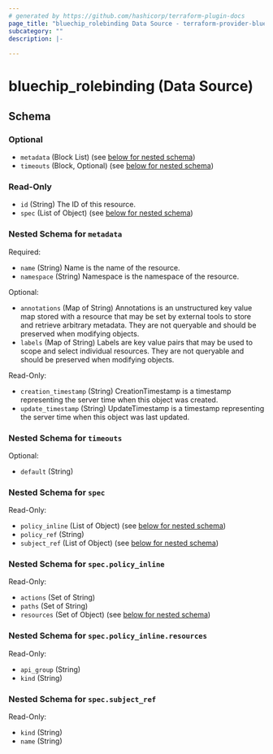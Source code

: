 ```yaml
---
# generated by https://github.com/hashicorp/terraform-plugin-docs
page_title: "bluechip_rolebinding Data Source - terraform-provider-bluechip"
subcategory: ""
description: |-
  
---
```


# bluechip_rolebinding (Data Source)





<!-- schema generated by tfplugindocs -->
## Schema

### Optional

- `metadata` (Block List) (see [below for nested schema](#nestedblock--metadata))
- `timeouts` (Block, Optional) (see [below for nested schema](#nestedblock--timeouts))

### Read-Only

- `id` (String) The ID of this resource.
- `spec` (List of Object) (see [below for nested schema](#nestedatt--spec))

<a id="nestedblock--metadata"></a>
### Nested Schema for `metadata`

Required:

- `name` (String) Name is the name of the resource.
- `namespace` (String) Namespace is the namespace of the resource.

Optional:

- `annotations` (Map of String) Annotations is an unstructured key value map stored with a resource that may be set by external tools to store and retrieve arbitrary metadata. They are not queryable and should be preserved when modifying objects.
- `labels` (Map of String) Labels are key value pairs that may be used to scope and select individual resources. They are not queryable and should be preserved when modifying objects.

Read-Only:

- `creation_timestamp` (String) CreationTimestamp is a timestamp representing the server time when this object was created.
- `update_timestamp` (String) UpdateTimestamp is a timestamp representing the server time when this object was last updated.


<a id="nestedblock--timeouts"></a>
### Nested Schema for `timeouts`

Optional:

- `default` (String)


<a id="nestedatt--spec"></a>
### Nested Schema for `spec`

Read-Only:

- `policy_inline` (List of Object) (see [below for nested schema](#nestedobjatt--spec--policy_inline))
- `policy_ref` (String)
- `subject_ref` (List of Object) (see [below for nested schema](#nestedobjatt--spec--subject_ref))

<a id="nestedobjatt--spec--policy_inline"></a>
### Nested Schema for `spec.policy_inline`

Read-Only:

- `actions` (Set of String)
- `paths` (Set of String)
- `resources` (Set of Object) (see [below for nested schema](#nestedobjatt--spec--policy_inline--resources))

<a id="nestedobjatt--spec--policy_inline--resources"></a>
### Nested Schema for `spec.policy_inline.resources`

Read-Only:

- `api_group` (String)
- `kind` (String)



<a id="nestedobjatt--spec--subject_ref"></a>
### Nested Schema for `spec.subject_ref`

Read-Only:

- `kind` (String)
- `name` (String)
